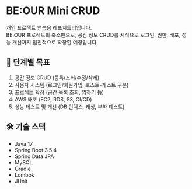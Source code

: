 # BE:OUR Mini CRUD

개인 프로젝트 연습용 레포지토리입니다.  
BE:OUR 프로젝트의 축소판으로, 공간 정보 CRUD를 시작으로 로그인, 권한, 배포, 성능 개선까지 점진적으로 확장할 예정입니다.  

## 📌 단계별 목표
1. 공간 정보 CRUD (등록/조회/수정/삭제)
2. 사용자 시스템 (로그인/회원가입, 호스트-게스트 구분)
3. 프로젝트 확장 (공간 목록 조회, 찜하기 등)
4. AWS 배포 (EC2, RDS, S3, CI/CD)
5. 성능 테스트 및 개선 (DB 인덱스, 캐싱, 부하 테스트)

## 🛠️ 기술 스택
- Java 17  
- Spring Boot 3.5.4
- Spring Data JPA  
- MySQL  
- Gradle  
- Lombok
- JUnit
